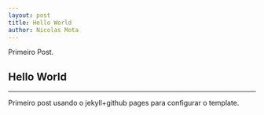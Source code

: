 ```yaml
---
layout: post
title: Hello World
author: Nicolas Mota
---
```


Primeiro Post.

## Hello World
-----
Primeiro post usando o jekyll+github pages para configurar o template.
